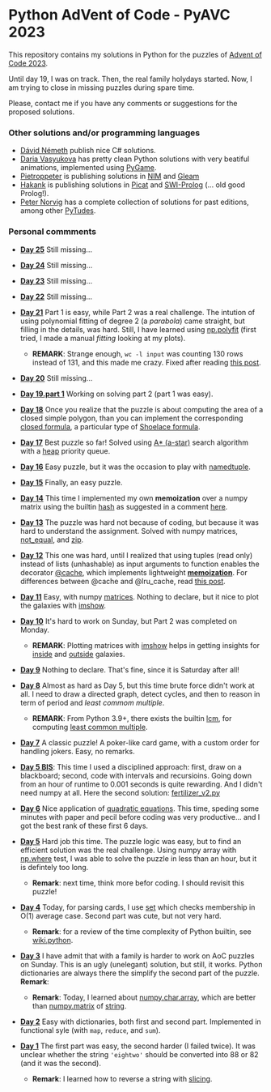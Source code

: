 # Python AdVent of Code - PyAVC 2023

This repository contains my solutions in Python for the puzzles of [Advent of Code 2023](https://adventofcode.com/).

Until day 19, I was on track. Then, the real family holydays started. Now, I am trying to close in missing puzzles during spare time.

Please, contact me if you have any comments or suggestions for the proposed solutions.

### Other solutions and/or programming languages

* [Dávid Németh](https://aoc.csokavar.hu/) publish nice C# solutions.
* [Daria Vasyukova](https://github.com/gereleth/aoc_python/tree/main) has pretty clean Python solutions with very beatiful animations, implemented using [PyGame](https://www.pygame.org/).
* [Pietroppeter](https://github.com/pietroppeter/adventofcode2023) is publishing solutions in [NIM](https://nim-lang.org/) and [Gleam](https://gleam.io/)
* [Hakank](http://hakank.org/advent-of-code-2023/) is publishing solutions in [Picat](http://www.picat-lang.org/) and [SWI-Prolog](https://www.swi-prolog.org/) (... old good Prolog!).
* [Peter Norvig](https://norvig.com/) has a complete collection of solutions for past editions, among other [PyTudes](https://github.com/norvig/pytudes).


### Personal commments

* **[Day 25](https://github.com/stegua/AVC2023/blob/main/python/day20/solution.py)** Still missing...
* **[Day 24](https://github.com/stegua/AVC2023/blob/main/python/day20/solution.py)** Still missing...
* **[Day 23](https://github.com/stegua/AVC2023/blob/main/python/day20/solution.py)** Still missing...
* **[Day 22](https://github.com/stegua/AVC2023/blob/main/python/day20/solution.py)** Still missing...

* **[Day 21](https://github.com/stegua/AVC2023/blob/main/python/day21/solution.py)** Part 1 is easy, while Part 2 was a real challenge. The intution of using polynomial fitting of degree 2 (a *parabola*) came straight, but filling in the details, was hard. Still, I have learned using [np.polyfit](https://numpy.org/doc/stable/reference/generated/numpy.polyfit.html) (first tried, I made a manual *fitting* looking at my plots). 
    * **REMARK**: Strange enough, `wc -l input` was counting 130 rows instead of 131, and this made me crazy. Fixed after reading [this post](https://aoc.csokavar.hu/?day=21).
* **[Day 20](https://github.com/stegua/AVC2023/blob/main/python/day20/solution.py)** Still missing...
* **[Day 19.part 1](https://github.com/stegua/AVC2023/blob/main/python/day19/solution.py)** Working on solving part 2 (part 1 was easy).
* **[Day 18](https://github.com/stegua/AVC2023/blob/main/python/day18/solution.py)** Once you realize that the puzzle is about computing the area of a closed simple polygon, than you can implement the corresponding [closed formula](https://en.wikipedia.org/wiki/Polygon#Area), a particular type of [Shoelace formula](https://en.wikipedia.org/wiki/Shoelace_formula).
* **[Day 17](https://github.com/stegua/AVC2023/blob/main/python/day17/solution.py)** Best puzzle so far! Solved using [A* (a-star)](https://en.wikipedia.org/wiki/A*_search_algorithm) search algorithm with a [heap](https://docs.python.org/3.11/library/heapq.html#priority-queue-implementation-notes) priority queue.
* **[Day 16](https://github.com/stegua/AVC2023/blob/main/python/day16/solution.py)** Easy puzzle, but it was the occasion to play with [namedtuple](https://docs.python.org/3/library/collections.html#collections.namedtuple).
* **[Day 15](https://github.com/stegua/AVC2023/blob/main/python/day15/solution.py)** Finally, an easy puzzle.
* **[Day 14](https://github.com/stegua/AVC2023/blob/main/python/day14/solution.py)** This time I implemented my own **memoization** over a numpy matrix using the builtin [hash](https://docs.python.org/3/library/functions.html#hash) as suggested in a comment [here](https://stackoverflow.com/questions/16589791/most-efficient-property-to-hash-for-numpy-array).
* **[Day 13](https://github.com/stegua/AVC2023/blob/main/python/day13/solution.py)** The puzzle was hard not because of coding, but because it was hard to understand the assignment. Solved with numpy matrices, [not_equal](https://numpy.org/doc/stable/reference/generated/numpy.not_equal.html), and [zip](https://docs.python.org/3.3/library/functions.html#zip). 
* **[Day 12](https://github.com/stegua/AVC2023/blob/main/python/day12/solution.py)** This one was hard, until I realized that using tuples (read only) instead of lists (unhashable) as input arguments to function enables the decorator [@cache](https://docs.python.org/3.9/library/functools.html#functools.cache), which implements lightweight **[memoization](https://en.wikipedia.org/wiki/Memoization)**. For differences between @cache and @lru_cache, read [this post](https://stackoverflow.com/questions/70301475/difference-between-functools-cache-and-lru-cache).
* **[Day 11](https://github.com/stegua/AVC2023/blob/main/python/day11/solution.py)** Easy, with numpy [matrices](https://numpy.org/doc/stable/reference/generated/numpy.matrix.html). Nothing to declare, but it nice to plot the galaxies with [imshow](https://matplotlib.org/stable/api/_as_gen/matplotlib.pyplot.imshow.html).
* **[Day 10](https://github.com/stegua/AVC2023/blob/main/python/day10/solution.py)** It's hard to work on Sunday, but Part 2 was completed on Monday.
    * **REMARK**: Plotting matrices with [imshow](https://matplotlib.org/stable/api/_as_gen/matplotlib.pyplot.imshow.html) helps in getting insights for [inside](https://github.com/stegua/AVC2023/blob/main/python/day10/dump1.png) and [outside](https://github.com/stegua/AVC2023/blob/main/python/day10/dump3.png) galaxies.
* **[Day 9](https://github.com/stegua/AVC2023/blob/main/python/day09/solution.py)** Nothing to declare. That's fine, since it is Saturday after all! 
* **[Day 8](https://github.com/stegua/AVC2023/blob/main/python/day08/solution.py)** Almost as hard as Day 5, but this time brute force didn't work at all. I need to draw a directed graph, detect cycles, and then to reason in term of period and *least commom multiple*.
    * **REMARK**: From Python 3.9+, there exists the builtin [lcm](https://docs.python.org/3/library/math.html#math.lcm), for computing [least common multiple](https://stackoverflow.com/questions/51716916/built-in-module-to-calculate-the-least-common-multiple).
* **[Day 7](https://github.com/stegua/AVC2023/blob/main/python/day07/solution.py)** A classic puzzle! A poker-like card game, with a custom order for handling jokers. Easy, no remarks.
* **[Day 5 BIS](https://github.com/stegua/AVC2023/blob/main/python/day05/fertilizer_v2.py)**: This time I used a disciplined approach: first, draw on a blackboard; second, code with intervals and recursioins. Going down from an hour of runtime to 0.001 seconds is quite rewarding. And I didn't need numpy at all. Here the second solution: [fertilizer_v2.py](https://github.com/stegua/AVC2023/tree/main/python/day05)
* **[Day 6](https://github.com/stegua/AVC2023/blob/main/python/day06/wait_for_it.py)** Nice application of [quadratic equations](https://en.wikipedia.org/wiki/Quadratic_equation). This time, speding some minutes with paper and pecil before coding was very productive... and I got the best rank of these first 6 days.
* **[Day 5](https://github.com/stegua/AVC2023/blob/main/python/day05/fertilizer.py)** Hard job this time. The puzzle logic was easy, but to find an efficient solution was the real challenge. Using numpy array with [np.where](https://numpy.org/doc/stable/reference/generated/numpy.where.html) test, I was able to solve the puzzle in less than an hour, but it is defintely too long.
    * **Remark**: next time, think more befor coding. I should revisit this puzzle!
* **[Day 4](https://github.com/stegua/AVC2023/blob/main/python/day04/scratchcards.py)** Today, for parsing cards, I use [set](https://docs.python.org/3.11/library/stdtypes.html?highlight=set#set) which checks membership in O(1) average case. Second part was cute, but not very hard. 
    * **Remark**: for a review of the time complexity of Python builtin, see [wiki.python](https://wiki.python.org/moin/TimeComplexity).
* **[Day 3](https://github.com/stegua/AVC2023/blob/main/python/day03/gear_ratio.py)** I have admit that with a family is harder to work on AoC puzzles on Sunday. This is an ugly (unelegant) solution, but still, it works. Python dictionaries are always there the simplify the second part of the puzzle. **Remark**: 
    * **Remark**: Today, I learned about [numpy.char.array](https://numpy.org/doc/stable/reference/generated/numpy.char.array.html#numpy.char.array), which are better than [numpy.matrix](https://numpy.org/doc/stable/reference/generated/numpy.matrix.html) of [string](https://docs.python.org/3/library/string.html#module-string).
* **[Day 2](https://github.com/stegua/AVC2023/blob/main/python/day02/bag_of_cubes.py)** Easy with dictionaries, both first and second part. Implemented in functional syle (with `map`, `reduce`, and `sum`).
* **[Day 1](https://github.com/stegua/AVC2023/blob/main/python/day01/trebouchet.py)** The first part was easy, the second harder (I failed twice). It was unclear whether the string `'eightwo'` should be converted into 88 or 82 (and it was the second). 
    * **Remark**: I learned how to reverse a string with [slicing](https://www.digitalocean.com/community/tutorials/python-reverse-string).

